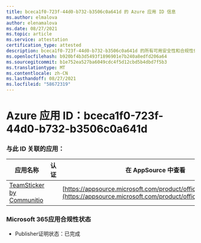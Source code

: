 ```yaml
---
title: bceca1f0-723f-44d0-b732-b3506c0a641d 的 Azure 应用 ID 信息
ms.author: elmalova
author: elenamalova
ms.date: 08/27/2021
ms.topic: article
ms.service: attestation
certification_type: attested
description: bceca1f0-723f-44d0-b732-b3506c0a641d 的所有可用安全性和合规性信息。
ms.openlocfilehash: b920bf4b3d5493f1896901e7b240a8edfd206a64
ms.sourcegitcommit: b1e752ea527ba6049cdc4f5d12cbd5b4dbd7f5b3
ms.translationtype: MT
ms.contentlocale: zh-CN
ms.lasthandoff: 08/27/2021
ms.locfileid: "58672319"
---
```

# <a name="azure-app-id-bceca1f0-723f-44d0-b732-b3506c0a641d"></a>Azure 应用 ID：bceca1f0-723f-44d0-b732-b3506c0a641d


### <a name="apps-associated-with-this-id"></a>与此 ID 关联的应用：
| **应用名称** | **认证** | **在 AppSource 中查看** |
|--------------|---------------|-----------------------|
| [TeamSticker by Communitio](https://docs.microsoft.com/microsoft-365-app-certification/forward/WA200000894) |  | [https://appsource.microsoft.com/product/office/WA200000894](https://appsource.microsoft.com/product/office/WA200000894) |

### <a name="microsoft-365-app-compliance-status"></a>Microsoft 365应用合规性状态
- Publisher证明状态：已完成
